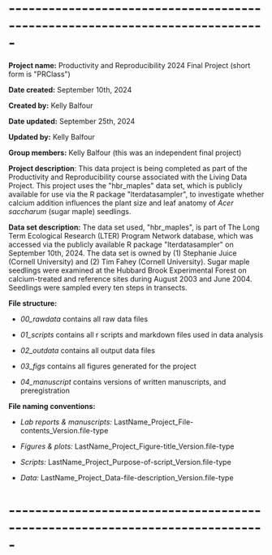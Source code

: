 # -----------------------------------------------------------------------------
**Project name:** Productivity and Reproducibility 2024 Final Project 
(short form is "PRClass")

**Date created:** September 10th, 2024

**Created by:** Kelly Balfour

**Date updated:** September 25th, 2024

**Updated by:** Kelly Balfour

**Group members:** Kelly Balfour (this was an independent final project)

**Project description**: This data project is being completed as part of the 
Productivity and Reproducibility course associated with the Living Data Project.
This project uses the "hbr_maples" data set, which is publicly available for use
via the R package "lterdatasampler", to investigate whether calcium addition
influences the plant size and leaf anatomy of *Acer saccharum* (sugar maple)
seedlings.

**Data set description:** The data set used, "hbr_maples", is part of The Long
Term Ecological Research (LTER) Program Network database, which was accessed via
the publicly available R package "lterdatasampler" on September 10th, 2024. The
data set is owned by (1) Stephanie Juice (Cornell University) and (2) Tim Fahey
(Cornell University). Sugar maple seedlings were examined at the Hubbard Brook 
Experimental Forest on calcium-treated and reference sites during August 2003
and June 2004. Seedlings were sampled every ten steps in transects.

**File structure:**

* *00_rawdata* contains all raw data files

* *01_scripts* contains all r scripts and markdown files used in data analysis

* *02_outdata* contains all output data files 

* *03_figs* contains all figures generated for the project

* *04_manuscript* contains versions of written manuscripts, and preregistration

**File naming conventions:**

* *Lab reports & manuscripts:* LastName_Project_File-contents_Version.file-type

* *Figures & plots:* LastName_Project_Figure-title_Version.file-type

* *Scripts:* LastName_Project_Purpose-of-script_Version.file-type

* *Data:* LastName_Project_Data-file-description_Version.file-type
# -----------------------------------------------------------------------------